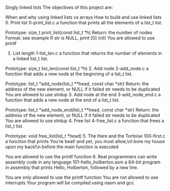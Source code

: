 Singly linked lists
The objectives of this project are:

When and why using linked lists vs arrays
How to build and use linked lists
0. Print list
0-print_list.c a function that prints all the elements of a list_t list.

Prototype: size_t print_list(const list_t *h)
Return: the number of nodes
Format: see example
If str is NULL, print [0] (nil)
You are allowed to use printf
1. List length
1-list_len.c a function that returns the number of elements in a linked list_t list.

Prototype: size_t list_len(const list_t *h)
2. Add node
2-add_node.c a function that adds a new node at the beginning of a list_t list.

Prototype: list_t *add_node(list_t **head, const char *str)
Return: the address of the new element, or NULL if it failed
str needs to be duplicated
You are allowed to use strdup
3. Add node at the end
3-add_node_end.c a function that adds a new node at the end of a list_t list.

Prototype: list_t *add_node_end(list_t **head, const char *str)
Return: the address of the new element, or NULL if it failed
str needs to be duplicated
You are allowed to use strdup
4. Free list
4-free_list.c a function that frees a list_t list.

Prototype: void free_list(list_t *head)
5. The Hare and the Tortoise
100-first.c a function that prints You're beat! and yet, you must allow,\nI bore my house upon my back!\n before the main function is executed

You are allowed to use the printf function
6. Real programmers can write assembly code in any language
101-hello_holberton.asm a 64-bit program in assembly that prints Hello, Holberton, followed by a new line.

You are only allowed to use the printf function
You are not allowed to use interrupts
Your program will be compiled using nasm and gcc
